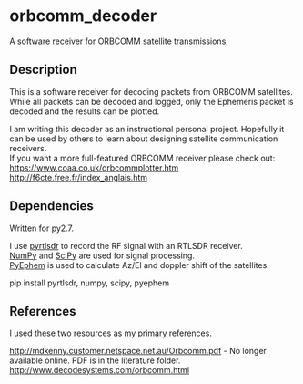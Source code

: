 # orbcomm_decoder
A software receiver for ORBCOMM satellite transmissions.
  

  
## Description

This is a software receiver for decoding packets from ORBCOMM satellites. 
While all packets can be decoded and logged, only the Ephemeris packet is 
decoded and the results can be plotted.  

I am writing this decoder as an instructional personal project. Hopefully it
can be used by others to learn about designing satellite communication 
receivers.  
If you want a more full-featured ORBCOMM receiver please check out:  
https://www.coaa.co.uk/orbcommplotter.htm  
http://f6cte.free.fr/index_anglais.htm  



## Dependencies

Written for py2.7.  

I use [pyrtlsdr] to record the RF signal with an RTLSDR receiver.  
[NumPy] and [SciPy] are used for signal processing.  
[PyEphem] is used to calculate Az/El and doppler shift of the satellites.  

pip install pyrtlsdr, numpy, scipy, pyephem  



[PyEphem]: https://rhodesmill.org/pyephem/index.html
[NumPy]: www.numpy.org/
[SciPy]: https://www.scipy.org/
[pyrtlsdr]: https://github.com/roger-/pyrtlsdr


## References

I used these two resources as my primary references.  

http://mdkenny.customer.netspace.net.au/Orbcomm.pdf - No longer available online. PDF is in the literature folder.  
http://www.decodesystems.com/orbcomm.html  
 
